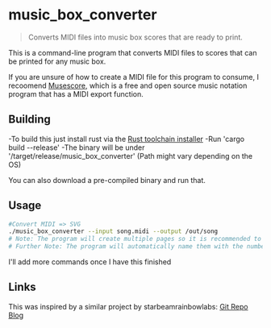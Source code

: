 # music_box_converter
> Converts MIDI files into music box scores that are ready to print.

This is a command-line program that converts MIDI files to scores that can be printed for any music box.

If you are unsure of how to create a MIDI file for this program to consume, I recoomend [Musescore](https://musescore.org/), which is a free and open source music notation program that has a MIDI export function.

## Building
-To build this just install rust via the [Rust toolchain installer](https://rustup.rs/)
-Run 'cargo build --release'
-The binary will be under '/target/release/music_box_converter' (Path might vary depending on the OS)

You can also download a pre-compiled binary and run that.

## Usage
```bash
#Convert MIDI => SVG
./music_box_converter --input song.midi --output /out/song
# Note: The program will create multiple pages so it is recommended to pass a folder path for the resulting svgs.
# Further Note: The program will automatically name them with the number i in this format: '{Your Path}_{The current number}.svg'. so you don't need to append .svg
```

I'll add more commands once I have this finished

## Links
This was inspired by a similar project by starbeamrainbowlabs:
[Git Repo](https://git.starbeamrainbowlabs.com/sbrl/MusicBoxConverter/src/branch/main/)
[Blog](https://starbeamrainbowlabs.com/blog/article.php?article=posts%2F469-musicboxconverter.html)
